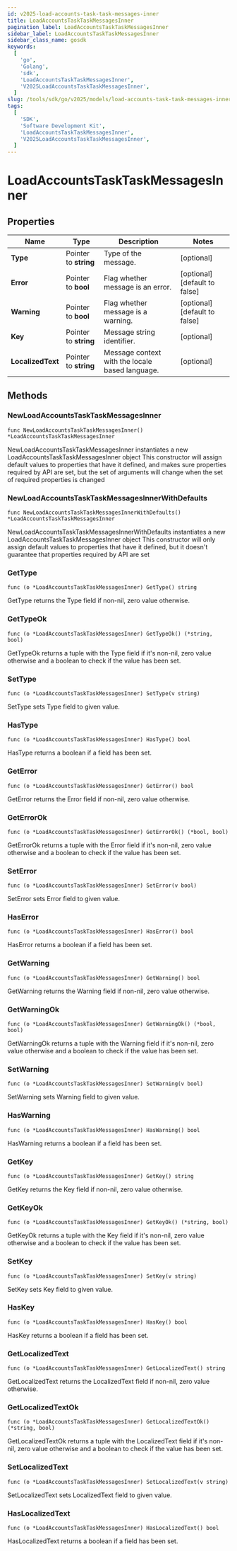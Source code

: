 ```yaml
---
id: v2025-load-accounts-task-task-messages-inner
title: LoadAccountsTaskTaskMessagesInner
pagination_label: LoadAccountsTaskTaskMessagesInner
sidebar_label: LoadAccountsTaskTaskMessagesInner
sidebar_class_name: gosdk
keywords:
  [
    'go',
    'Golang',
    'sdk',
    'LoadAccountsTaskTaskMessagesInner',
    'V2025LoadAccountsTaskTaskMessagesInner',
  ]
slug: /tools/sdk/go/v2025/models/load-accounts-task-task-messages-inner
tags:
  [
    'SDK',
    'Software Development Kit',
    'LoadAccountsTaskTaskMessagesInner',
    'V2025LoadAccountsTaskTaskMessagesInner',
  ]
---
```


# LoadAccountsTaskTaskMessagesInner

## Properties

| Name | Type | Description | Notes |
| --- | --- | --- | --- |
| **Type** | Pointer to **string** | Type of the message. | [optional] |
| **Error** | Pointer to **bool** | Flag whether message is an error. | [optional] [default to false] |
| **Warning** | Pointer to **bool** | Flag whether message is a warning. | [optional] [default to false] |
| **Key** | Pointer to **string** | Message string identifier. | [optional] |
| **LocalizedText** | Pointer to **string** | Message context with the locale based language. | [optional] |

## Methods

### NewLoadAccountsTaskTaskMessagesInner

`func NewLoadAccountsTaskTaskMessagesInner() *LoadAccountsTaskTaskMessagesInner`

NewLoadAccountsTaskTaskMessagesInner instantiates a new LoadAccountsTaskTaskMessagesInner object This constructor will assign default values to properties that have it defined, and makes sure properties required by API are set, but the set of arguments will change when the set of required properties is changed

### NewLoadAccountsTaskTaskMessagesInnerWithDefaults

`func NewLoadAccountsTaskTaskMessagesInnerWithDefaults() *LoadAccountsTaskTaskMessagesInner`

NewLoadAccountsTaskTaskMessagesInnerWithDefaults instantiates a new LoadAccountsTaskTaskMessagesInner object This constructor will only assign default values to properties that have it defined, but it doesn't guarantee that properties required by API are set

### GetType

`func (o *LoadAccountsTaskTaskMessagesInner) GetType() string`

GetType returns the Type field if non-nil, zero value otherwise.

### GetTypeOk

`func (o *LoadAccountsTaskTaskMessagesInner) GetTypeOk() (*string, bool)`

GetTypeOk returns a tuple with the Type field if it's non-nil, zero value otherwise and a boolean to check if the value has been set.

### SetType

`func (o *LoadAccountsTaskTaskMessagesInner) SetType(v string)`

SetType sets Type field to given value.

### HasType

`func (o *LoadAccountsTaskTaskMessagesInner) HasType() bool`

HasType returns a boolean if a field has been set.

### GetError

`func (o *LoadAccountsTaskTaskMessagesInner) GetError() bool`

GetError returns the Error field if non-nil, zero value otherwise.

### GetErrorOk

`func (o *LoadAccountsTaskTaskMessagesInner) GetErrorOk() (*bool, bool)`

GetErrorOk returns a tuple with the Error field if it's non-nil, zero value otherwise and a boolean to check if the value has been set.

### SetError

`func (o *LoadAccountsTaskTaskMessagesInner) SetError(v bool)`

SetError sets Error field to given value.

### HasError

`func (o *LoadAccountsTaskTaskMessagesInner) HasError() bool`

HasError returns a boolean if a field has been set.

### GetWarning

`func (o *LoadAccountsTaskTaskMessagesInner) GetWarning() bool`

GetWarning returns the Warning field if non-nil, zero value otherwise.

### GetWarningOk

`func (o *LoadAccountsTaskTaskMessagesInner) GetWarningOk() (*bool, bool)`

GetWarningOk returns a tuple with the Warning field if it's non-nil, zero value otherwise and a boolean to check if the value has been set.

### SetWarning

`func (o *LoadAccountsTaskTaskMessagesInner) SetWarning(v bool)`

SetWarning sets Warning field to given value.

### HasWarning

`func (o *LoadAccountsTaskTaskMessagesInner) HasWarning() bool`

HasWarning returns a boolean if a field has been set.

### GetKey

`func (o *LoadAccountsTaskTaskMessagesInner) GetKey() string`

GetKey returns the Key field if non-nil, zero value otherwise.

### GetKeyOk

`func (o *LoadAccountsTaskTaskMessagesInner) GetKeyOk() (*string, bool)`

GetKeyOk returns a tuple with the Key field if it's non-nil, zero value otherwise and a boolean to check if the value has been set.

### SetKey

`func (o *LoadAccountsTaskTaskMessagesInner) SetKey(v string)`

SetKey sets Key field to given value.

### HasKey

`func (o *LoadAccountsTaskTaskMessagesInner) HasKey() bool`

HasKey returns a boolean if a field has been set.

### GetLocalizedText

`func (o *LoadAccountsTaskTaskMessagesInner) GetLocalizedText() string`

GetLocalizedText returns the LocalizedText field if non-nil, zero value otherwise.

### GetLocalizedTextOk

`func (o *LoadAccountsTaskTaskMessagesInner) GetLocalizedTextOk() (*string, bool)`

GetLocalizedTextOk returns a tuple with the LocalizedText field if it's non-nil, zero value otherwise and a boolean to check if the value has been set.

### SetLocalizedText

`func (o *LoadAccountsTaskTaskMessagesInner) SetLocalizedText(v string)`

SetLocalizedText sets LocalizedText field to given value.

### HasLocalizedText

`func (o *LoadAccountsTaskTaskMessagesInner) HasLocalizedText() bool`

HasLocalizedText returns a boolean if a field has been set.
